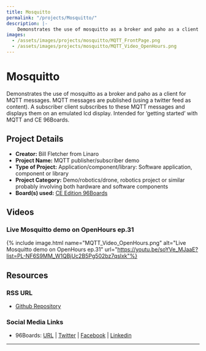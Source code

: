 ```yaml
---
title: Mosquitto
permalink: "/projects/Mosquitto/"
description: |-
    Demonstrates the use of mosquitto as a broker and paho as a client for MQTT messages. MQTT messages are published (using a twitter feed as content). A subscriber client subscribes to these MQTT messages and displays them on an emulated lcd display. Intended for ‘getting started’ with MQTT and CE 96Boards.
images:
  - /assets/images/projects/mosquitto/MQTT_FrontPage.png
  - /assets/images/projects/mosquitto/MQTT_Video_OpenHours.png
---
```

# Mosquitto

Demonstrates the use of mosquitto as a broker and paho as a client for MQTT messages. MQTT messages are published (using a twitter feed as content). A subscriber client subscribes to these MQTT messages and displays them on an emulated lcd display. Intended for ‘getting started’ with MQTT and CE 96Boards.

## Project Details

- **Creator:** Bill Fletcher from Linaro
- **Project Name:** MQTT publisher/subscriber demo
- **Type of Project:** Application/component/library: Software application, component or library
- **Project Category:** Demo/robotics/drone, robotics project or similar probably involving both hardware and software components
- **Board(s) used:** [CE Edition 96Boards](https://www.96boards.org/products/ce/)

## Videos

### Live Mosquitto demo on OpenHours ep.31
{% include image.html name="MQTT_Video_OpenHours.png" alt="Live Mosquitto demo on OpenHours ep.31" url="https://youtu.be/soYVe_MJaaE?list=PL-NF6S9MM_W1QBjUc2B5Pg502bz7qslxk"%}

## Resources

### RSS URL

- [Github Repository](https://github.com/bfletcher/96board-mqtt-demo)

### Social Media Links

- 96Boards: [URL](https://www.96boards.org/) &#124; [Twitter](https://twitter.com/96boards) &#124; [Facebook](https://www.facebook.com/96Boards) &#124; [Linkedin](https://www.linkedin.com/company/{{site.linkedin_username}}/)

***
